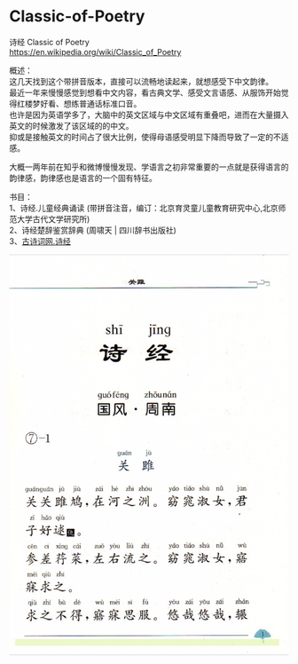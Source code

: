 # Classic-of-Poetry
诗经 Classic of Poetry<br>
https://en.wikipedia.org/wiki/Classic_of_Poetry<br>

概述：<br>
这几天找到这个带拼音版本，直接可以流畅地读起来，就想感受下中文韵律。<br>
最近一年来慢慢感觉到想看中文内容，看古典文学、感受文言语感、从服饰开始觉得红楼梦好看、想练普通话标准口音。<br>
也许是因为英语学多了，大脑中的英文区域与中文区域有重叠吧，进而在大量摄入英文的时候激发了该区域的的中文。<br>
抑或是接触英文的时间占了很大比例，使得母语感受明显下降而导致了一定的不适感。<br>

大概一两年前在知乎和微博慢慢发现、学语言之初非常重要的一点就是获得语言的韵律感，韵律感也是语言的一个固有特征。<br>

书目：<br>
1、诗经.儿童经典诵读 (带拼音注音，编订：北京育灵童儿童教育研究中心,北京师范大学古代文学研究所)<br>
2、诗经楚辞鉴赏辞典 (周啸天 | 四川辞书出版社)<br>
3、[古诗词网.诗经](http://www.gushiwen.org/guwen/shijing.aspx)<br>

![诗经.儿童经典诵读](/material/诗经.儿童经典诵读.PNG)
